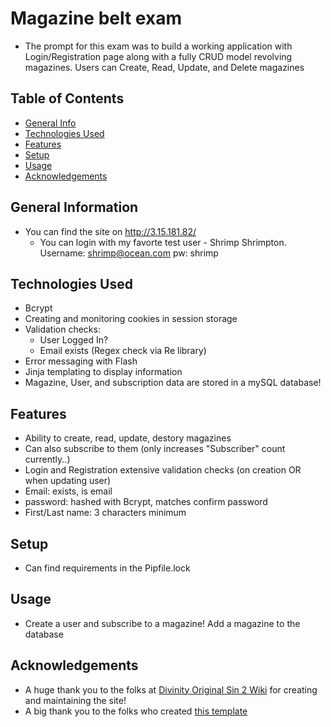 # Magazine belt exam
  - The prompt for this exam was to build a working application with Login/Registration page along with a fully CRUD model revolving magazines. Users can Create, Read, Update, and Delete magazines

## Table of Contents
* [General Info](#general-information)
* [Technologies Used](#technologies-used)
* [Features](#features)
* [Setup](#setup)
* [Usage](#usage)
* [Acknowledgements](#acknowledgements)


## General Information
- You can find the site on http://3.15.181.82/
  - You can login with my favorte test user - Shrimp Shrimpton. Username: shrimp@ocean.com pw: shrimp


## Technologies Used
 - Bcrypt
 - Creating and monitoring cookies in session storage
 - Validation checks:
    - User Logged In?
    - Email exists (Regex check via Re library)
 - Error messaging with Flash
 - Jinja templating to display information
 - Magazine, User, and subscription data are stored in a mySQL database!


## Features
 - Ability to create, read, update, destory magazines
  - Can also subscribe to them (only increases "Subscriber" count currently..)
 - Login and Registration extensive validation checks (on creation OR when updating user)
  - Email: exists, is email
  - password: hashed with Bcrypt, matches confirm password
  - First/Last name: 3 characters minimum

## Setup
 - Can find requirements in the Pipfile.lock

## Usage
 - Create a user and subscribe to a magazine! Add a magazine to the database

## Acknowledgements
- A huge thank you to the folks at [Divinity Original Sin 2 Wiki](https://divinityoriginalsin2.wiki.fextralife.com/Divinity+Original+Sin+2+Wiki) for creating and maintaining the site!
- A big thank you to the folks who created [this template](https://github.com/ritaly/README-cheatsheet)
